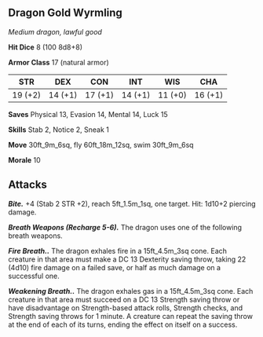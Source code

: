 ## Dragon Gold Wyrmling

*Medium dragon, lawful good*

**Hit Dice** 8 (100 8d8+8)

**Armor Class** 17 (natural armor)

| STR     | DEX     | CON     | INT     | WIS     | CHA     |
|---------|---------|---------|---------|---------|---------|
| 19 (+2) | 14 (+1) | 17 (+1) | 14 (+1) | 11 (+0) | 16 (+1) |

**Saves** Physical 13, Evasion 14, Mental 14, Luck 15

**Skills** Stab 2, Notice 2, Sneak 1

**Move** 30ft_9m_6sq, fly 60ft_18m_12sq, swim 30ft_9m_6sq

**Morale** 10

## Attacks

***Bite.*** +4 (Stab 2 STR +2), reach 5ft_1.5m_1sq, one target. Hit: 1d10+2 piercing damage.

***Breath Weapons (Recharge 5-6).*** The dragon uses one of the following breath weapons.

***Fire Breath..*** The dragon exhales fire in a 15ft_4.5m_3sq cone. Each creature in that area must make a DC 13 Dexterity saving throw, taking 22 (4d10) fire damage on a failed save, or half as much damage on a successful one.

***Weakening Breath..*** The dragon exhales gas in a 15ft_4.5m_3sq cone. Each creature in that area must succeed on a DC 13 Strength saving throw or have disadvantage on Strength-based attack rolls, Strength checks, and Strength saving throws for 1 minute. A creature can repeat the saving throw at the end of each of its turns, ending the effect on itself on a success.

